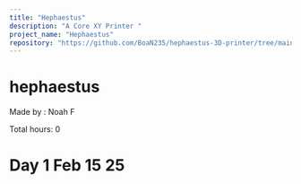 ```yaml
---
title: "Hephaestus"
description: "A Core XY Printer "
project_name: "Hephaestus"
repository: "https://github.com/BoaN235/hephaestus-3D-printer/tree/main"
---
```

# hephaestus
Made by : Noah F

Total hours: 0

# Day 1 Feb 15 25
